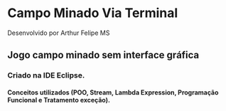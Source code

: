# Campo Minado Via Terminal

Desenvolvido por Arthur Felipe MS

## Jogo campo minado sem interface gráfica

### Criado na IDE Eclipse.

#### Conceitos utilizados (POO, Stream, Lambda Expression, Programação Funcional e Tratamento exceção).

